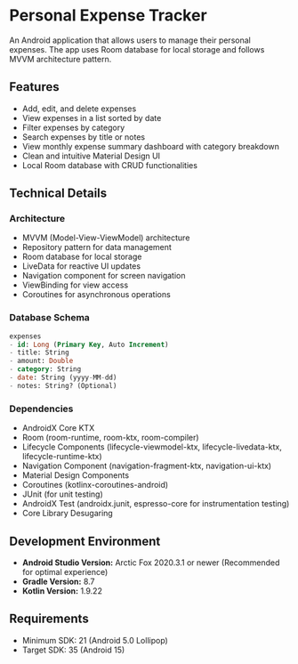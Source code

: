 # Personal Expense Tracker

An Android application that allows users to manage their personal expenses. The app uses Room database for local storage and follows MVVM architecture pattern.

## Features

- Add, edit, and delete expenses
- View expenses in a list sorted by date
- Filter expenses by category
- Search expenses by title or notes
- View monthly expense summary dashboard with category breakdown
- Clean and intuitive Material Design UI
- Local Room database with CRUD functionalities

## Technical Details

### Architecture
- MVVM (Model-View-ViewModel) architecture
- Repository pattern for data management
- Room database for local storage
- LiveData for reactive UI updates
- Navigation component for screen navigation
- ViewBinding for view access
- Coroutines for asynchronous operations

### Database Schema
```sql
expenses
- id: Long (Primary Key, Auto Increment)
- title: String
- amount: Double
- category: String
- date: String (yyyy-MM-dd)
- notes: String? (Optional)
```

### Dependencies
- AndroidX Core KTX
- Room (room-runtime, room-ktx, room-compiler)
- Lifecycle Components (lifecycle-viewmodel-ktx, lifecycle-livedata-ktx, lifecycle-runtime-ktx)
- Navigation Component (navigation-fragment-ktx, navigation-ui-ktx)
- Material Design Components
- Coroutines (kotlinx-coroutines-android)
- JUnit (for unit testing)
- AndroidX Test (androidx.junit, espresso-core for instrumentation testing)
- Core Library Desugaring

## Development Environment
- **Android Studio Version:** Arctic Fox 2020.3.1 or newer (Recommended for optimal experience)
- **Gradle Version:** 8.7
- **Kotlin Version:** 1.9.22


## Requirements
- Minimum SDK: 21 (Android 5.0 Lollipop)
- Target SDK: 35 (Android 15)
